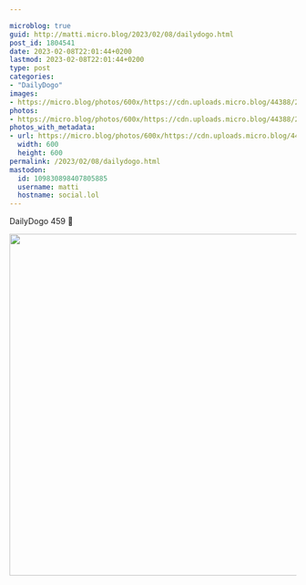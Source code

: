 ```yaml
---

microblog: true
guid: http://matti.micro.blog/2023/02/08/dailydogo.html
post_id: 1804541
date: 2023-02-08T22:01:44+0200
lastmod: 2023-02-08T22:01:44+0200
type: post
categories:
- "DailyDogo"
images:
- https://micro.blog/photos/600x/https://cdn.uploads.micro.blog/44388/2023/04d7374b04.jpg
photos:
- https://micro.blog/photos/600x/https://cdn.uploads.micro.blog/44388/2023/04d7374b04.jpg
photos_with_metadata:
- url: https://micro.blog/photos/600x/https://cdn.uploads.micro.blog/44388/2023/04d7374b04.jpg
  width: 600
  height: 600
permalink: /2023/02/08/dailydogo.html
mastodon:
  id: 109830898407805885
  username: matti
  hostname: social.lol
---
```

DailyDogo 459 🐶

<img src="/media/uploads/2023/04d7374b04.jpg" width="600" height="600" alt="" />
